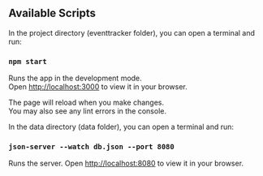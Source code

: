 ## Available Scripts

In the project directory (eventtracker folder), you can open a terminal and run:

### `npm start`

Runs the app in the development mode.\
Open [http://localhost:3000](http://localhost:3000) to view it in your browser.

The page will reload when you make changes.\
You may also see any lint errors in the console.

In the data directory (data folder), you can open a terminal and run:

### `json-server --watch db.json --port 8080`

Runs the server.
Open [http://localhost:8080](http://localhost:8080) to view it in your browser.